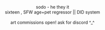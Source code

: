 <p align='center'> sodo - he they it </br> sixteen , SFW age+pet regressor || DID system</br></br> art commissions open! ask for discord ^_^ </p>
